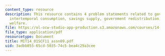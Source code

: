 ```yaml
---
content_type: resource
description: This resource contains 4 problem statements related to government borrowing,
  intertemporal consumption, savings supply, government redistribution, and social
  welfare.
file: https://ol-ocw-studio-app-production.s3.amazonaws.com/courses/14-01sc-principles-of-microeconomics-fall-2011/3adbb05565cd503574c5bea4c29a3cee_MIT14_01SCF11_assn09.pdf
file_type: application/pdf
resourcetype: Document
title: MIT14_01SCF11_assn09.pdf
uid: 3adbb055-65cd-5035-74c5-bea4c29a3cee
---
```

